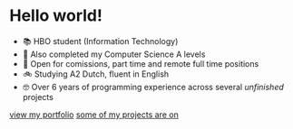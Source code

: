 # Hello world!
- 📚 HBO student (Information Technology)
- 💖 Also completed my Computer Science A levels
- 💼 Open for comissions, part time and remote full time positions
- 🚲 Studying A2 Dutch, fluent in English
- 🤓 Over 6 years of programming experience across several *unfinished* projects

[view my portfolio](https://piguy.me/)
[some of my projects are on](https://codeberg.org/thepiguy)
